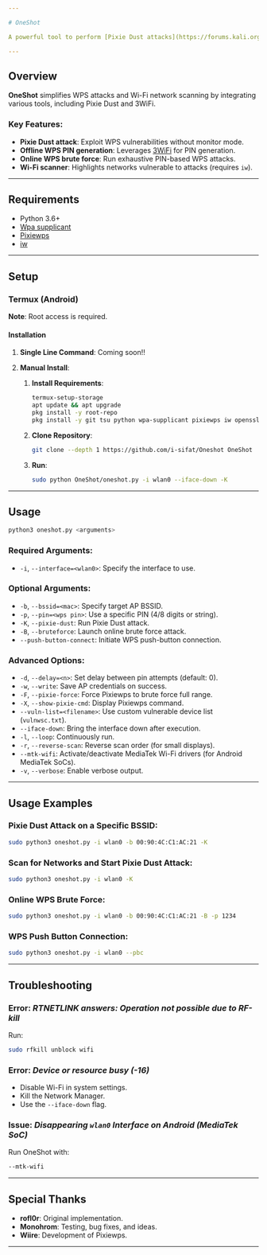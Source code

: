 ```yaml
---

# OneShot

A powerful tool to perform [Pixie Dust attacks](https://forums.kali.org/showthread.php?24286-WPS-Pixie-Dust-Attack-Offline-WPS-Attack) and other WPS-related operations without requiring monitor mode.

---
```


## Overview

**OneShot** simplifies WPS attacks and Wi-Fi network scanning by integrating various tools, including Pixie Dust and 3WiFi.

### Key Features:
- **Pixie Dust attack**: Exploit WPS vulnerabilities without monitor mode.
- **Offline WPS PIN generation**: Leverages [3WiFi](https://3wifi.stascorp.com/wpspin) for PIN generation.
- **Online WPS brute force**: Run exhaustive PIN-based WPS attacks.
- **Wi-Fi scanner**: Highlights networks vulnerable to attacks (requires `iw`).

---

## Requirements
- Python 3.6+
- [Wpa supplicant](https://www.w1.fi/wpa_supplicant/)
- [Pixiewps](https://github.com/wiire-a/pixiewps)
- [iw](https://wireless.wiki.kernel.org/en/users/documentation/iw)

---

## Setup

### Termux (Android)

**Note**: Root access is required.

#### Installation

1. **Single Line Command**:
    Coming soon!!

2. **Manual Install**:
    1. **Install Requirements**:
        ```bash
        termux-setup-storage
        apt update && apt upgrade
        pkg install -y root-repo
        pkg install -y git tsu python wpa-supplicant pixiewps iw openssl
        ```
    2. **Clone Repository**:
        ```bash
        git clone --depth 1 https://github.com/i-sifat/Oneshot OneShot
        ```
    3. **Run**:
        ```bash
        sudo python OneShot/oneshot.py -i wlan0 --iface-down -K
        ```

---

## Usage
```bash
python3 oneshot.py <arguments>
```

### Required Arguments:
- `-i`, `--interface=<wlan0>`: Specify the interface to use.

### Optional Arguments:
- `-b`, `--bssid=<mac>`: Specify target AP BSSID.
- `-p`, `--pin=<wps pin>`: Use a specific PIN (4/8 digits or string).
- `-K`, `--pixie-dust`: Run Pixie Dust attack.
- `-B`, `--bruteforce`: Launch online brute force attack.
- `--push-button-connect`: Initiate WPS push-button connection.

### Advanced Options:
- `-d`, `--delay=<n>`: Set delay between pin attempts (default: 0).
- `-w`, `--write`: Save AP credentials on success.
- `-F`, `--pixie-force`: Force Pixiewps to brute force full range.
- `-X`, `--show-pixie-cmd`: Display Pixiewps command.
- `--vuln-list=<filename>`: Use custom vulnerable device list (`vulnwsc.txt`).
- `--iface-down`: Bring the interface down after execution.
- `-l`, `--loop`: Continuously run.
- `-r`, `--reverse-scan`: Reverse scan order (for small displays).
- `--mtk-wifi`: Activate/deactivate MediaTek Wi-Fi drivers (for Android MediaTek SoCs).
- `-v`, `--verbose`: Enable verbose output.

---

## Usage Examples

### Pixie Dust Attack on a Specific BSSID:
```bash
sudo python3 oneshot.py -i wlan0 -b 00:90:4C:C1:AC:21 -K
```

### Scan for Networks and Start Pixie Dust Attack:
```bash
sudo python3 oneshot.py -i wlan0 -K
```

### Online WPS Brute Force:
```bash
sudo python3 oneshot.py -i wlan0 -b 00:90:4C:C1:AC:21 -B -p 1234
```

### WPS Push Button Connection:
```bash
sudo python3 oneshot.py -i wlan0 --pbc
```

---

## Troubleshooting

### Error: *RTNETLINK answers: Operation not possible due to RF-kill*
Run:
```bash
sudo rfkill unblock wifi
```

### Error: *Device or resource busy (-16)*
- Disable Wi-Fi in system settings.
- Kill the Network Manager.
- Use the `--iface-down` flag.

### Issue: *Disappearing `wlan0` Interface on Android (MediaTek SoC)*
Run OneShot with:
```bash
--mtk-wifi
```

---

## Special Thanks
- **rofl0r**: Original implementation.
- **Monohrom**: Testing, bug fixes, and ideas.
- **Wiire**: Development of Pixiewps.

--- 
